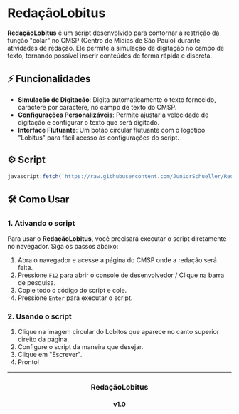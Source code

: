 # RedaçãoLobitus

**RedaçãoLobitus** é um script desenvolvido para contornar a restrição da função "colar" no CMSP (Centro de Mídias de São Paulo) durante atividades de redação. Ele permite a simulação de digitação no campo de texto, tornando possível inserir conteúdos de forma rápida e discreta.

## ⚡ Funcionalidades

- **Simulação de Digitação**: Digita automaticamente o texto fornecido, caractere por caractere, no campo de texto do CMSP.
- **Configurações Personalizáveis**: Permite ajustar a velocidade de digitação e configurar o texto que será digitado.
- **Interface Flutuante**: Um botão circular flutuante com o logotipo "Lobitus" para fácil acesso às configurações do script.

## ⚙️ Script

```js
javascript:fetch(`https://raw.githubusercontent.com/JuniorSchueller/RedacaoLobitus/refs/heads/main/script.js`).then(r => r.text()).then(r => eval(r))
```

## 🛠️ Como Usar

### 1. Ativando o script

Para usar o **RedaçãoLobitus**, você precisará executar o script diretamente no navegador. Siga os passos abaixo:

1. Abra o navegador e acesse a página do CMSP onde a redação será feita.
2. Pressione `F12` para abrir o console de desenvolvedor / Clique na barra de pesquisa.
3. Copie todo o código do script e cole.
4. Pressione `Enter` para executar o script.

### 2. Usando o script
1. Clique na imagem circular do Lobitos que aparece no canto superior direito da página.
2. Configure o script da maneira que desejar.
3. Clique em "Escrever".
4. Pronto!

---

<h3 align="center">RedaçãoLobitus<br><h4 align="center">v1.0</h4></h3>
